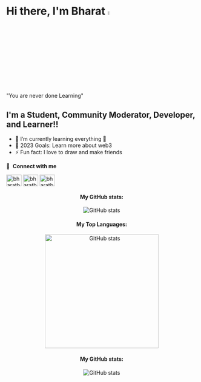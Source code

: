 
# Hi there, I'm Bharat <img src="https://media.giphy.com/media/hvRJCLFzcasrR4ia7z/giphy.gif" width="5%"></a>
"You are never done Learning"
## I'm a Student, Community Moderator, Developer, and Learner!!

- 🌱 I’m currently learning everything 🤣
- 🥅 2023 Goals: Learn more about web3
- ⚡ Fun fact: I love to draw and make friends


🔗 &nbsp;**Connect with me**
<p align="left">
<a href="https://twitter.com/bharatbhusal02" target="blank"><img align="center" src="https://raw.githubusercontent.com/rahuldkjain/github-profile-readme-generator/master/src/images/icons/Social/twitter.svg" alt="bharatbhusal02" height="30" width="40" /></a>
<a href="https://linkedin.com/in/bharatbhusal" target="blank"><img align="center" src="https://raw.githubusercontent.com/rahuldkjain/github-profile-readme-generator/master/src/images/icons/Social/linked-in-alt.svg" alt="bharatbhusal" height="30" width="40" /></a>
<a href="https://instagram.com/bharatbhusal" target="blank"><img align="center" src="https://raw.githubusercontent.com/rahuldkjain/github-profile-readme-generator/master/src/images/icons/Social/instagram.svg" alt="bharatbhusal" height="30" width="40" /></a>
<p/>

<div align="center">
  <h4>My GitHub stats:</h4>
    <img src="https://github-readme-streak-stats.herokuapp.com?user=bharatbhusal&theme=dark&date_format=M%20j%5B%2C%20Y%5D&background=0D1116&fire=2945AE&border=5493F7&ring=5493F7&currStreakLabel=5493F7" alt="GitHub stats"/>
</div>

<div align="center">
  <h4>My Top Languages:</h4>
    <img src="https://github-readme-stats.vercel.app/api/top-langs/?username=bharatbhusal&theme=dark&background=0D1116)" width = "300px" alt="GitHub stats"/>
</div>

<div align="center">
  <h4>My GitHub stats:</h4>
    <img src="https://github-readme-stats.vercel.app/api?username=bharatbhusal&theme=dark&date_format=M%20j%5B%2C%20Y%5D&background=0D1116&fire=2945AE&border=5493F7&ring=5493F7&currStreakLabel=5493F7" alt="GitHub stats"/>
</div>

